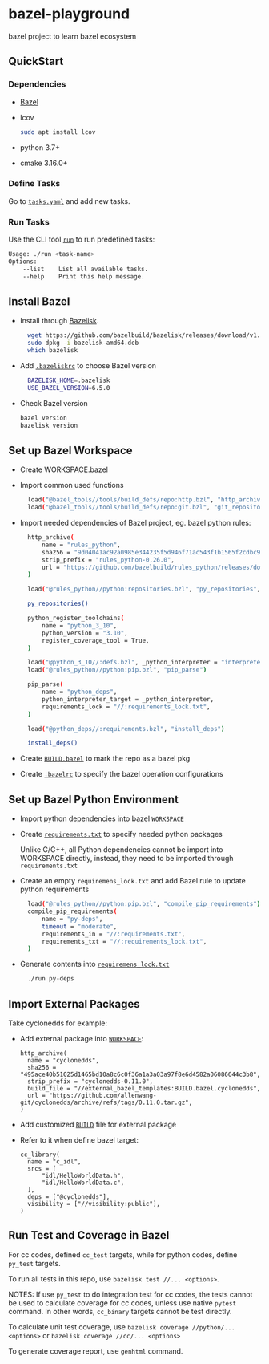 # bazel-playground

bazel project to learn bazel ecosystem

## QuickStart

### Dependencies

- [Bazel](#install-bazel)
- lcov
  
  ```bash
  sudo apt install lcov
  ```

- python 3.7+
- cmake 3.16.0+

### Define Tasks

Go to [`tasks.yaml`](./tasks.yaml) and add new tasks.

### Run Tasks

Use the CLI tool [`run`](run) to run predefined tasks:

```bash
Usage: ./run <task-name>
Options:
    --list    List all available tasks.
    --help    Print this help message.

```

## Install Bazel

- Install through [Bazelisk](https://github.com/bazelbuild/bazelisk/releases).
  
  ```bash
    wget https://github.com/bazelbuild/bazelisk/releases/download/v1.23.0/bazelisk-amd64.deb
    sudo dpkg -i bazelisk-amd64.deb
    which bazelisk
  ```

- Add [`.bazeliskrc`](.bazeliskrc) to choose Bazel version

  ```bash
    BAZELISK_HOME=.bazelisk
    USE_BAZEL_VERSION=6.5.0
  ```

- Check Bazel version
  
  ```bash
  bazel version
  bazelisk version
  ```

## Set up Bazel Workspace

- Create WORKSPACE.bazel
- Import common used functions
  
  ```bash
    load("@bazel_tools//tools/build_defs/repo:http.bzl", "http_archive")
    load("@bazel_tools//tools/build_defs/repo:git.bzl", "git_repository")
  ```

- Import needed dependencies of Bazel project, eg. bazel python rules:
  
  ```bash
    http_archive(
        name = "rules_python",
        sha256 = "9d04041ac92a0985e344235f5d946f71ac543f1b1565f2cdbc9a2aaee8adf55b",
        strip_prefix = "rules_python-0.26.0",
        url = "https://github.com/bazelbuild/rules_python/releases/download/0.26.0/rules_python-0.26.0.tar.gz",
    )

    load("@rules_python//python:repositories.bzl", "py_repositories", "python_register_toolchains")

    py_repositories()

    python_register_toolchains(
        name = "python_3_10",
        python_version = "3.10",
        register_coverage_tool = True,
    )

    load("@python_3_10//:defs.bzl", _python_interpreter = "interpreter")
    load("@rules_python//python:pip.bzl", "pip_parse")

    pip_parse(
        name = "python_deps",
        python_interpreter_target = _python_interpreter,
        requirements_lock = "//:requirements_lock.txt",
    )

    load("@python_deps//:requirements.bzl", "install_deps")

    install_deps()
  ```

- Create [`BUILD.bazel`](BUILD.bazel) to mark the repo as a bazel pkg
- Create [`.bazelrc`](.bazelrc) to specify the bazel operation configurations

## Set up Bazel Python Environment

- Import python dependencies into bazel [`WORKSPACE`](#set-up-bazel-workspace)
- Create [`requirements.txt`](requirements.txt) to specify needed python packages
  
  Unlike C/C++, all Python dependencies cannot be import into WORKSPACE directly, instead, they need to be imported through `requirements.txt`

- Create an empty `requiremens_lock.txt` and add Bazel rule to update python requirements

  ```bash
    load("@rules_python//python:pip.bzl", "compile_pip_requirements")
    compile_pip_requirements(
        name = "py-deps",
        timeout = "moderate",
        requirements_in = "//:requirements.txt",
        requirements_txt = "//:requirements_lock.txt",
    )
  ```

- Generate contents into [`requiremens_lock.txt`](requirements_lock.txt)
  
  ```bash
    ./run py-deps
  ```

## Import External Packages

Take cyclonedds for example:

- Add external package into [`WORKSPACE`](WORKSPACE.bazel):
  
  ```bazel
  http_archive(
    name = "cyclonedds",
    sha256 = "495ace40b51025d1465bd10a8c6c0f36a1a3a03a97f8e6d4582a06086644c3b8",
    strip_prefix = "cyclonedds-0.11.0",
    build_file = "//external_bazel_templates:BUILD.bazel.cyclonedds",
    url = "https://github.com/allenwang-git/cyclonedds/archive/refs/tags/0.11.0.tar.gz",
  )
  ```

- Add customized [`BUILD`](external_bazel_templates/BUILD.bazel.cyclonedds) file for external package

- Refer to it when define bazel target:

  ```bazel
  cc_library(
    name = "c_idl",
    srcs = [
        "idl/HelloWorldData.h",
        "idl/HelloWorldData.c",
    ],
    deps = ["@cyclonedds"],
    visibility = ["//visibility:public"],
  )
  ```

## Run Test and Coverage in Bazel

For cc codes, defined `cc_test` targets, while for python codes, define `py_test` targets.

To run all tests in this repo, use `bazelisk test //... <options>`.

NOTES: If use `py_test` to do integration test for cc codes, the tests cannot be used to calculate coverage for cc codes, unless use native `pytest` command. In other words, `cc_binary` targets cannot be test directly.

To calculate unit test coverage, use `bazelisk coverage //python/... <options>` or `bazelisk coverage //cc/... <options>`

To generate coverage report, use `genhtml` command.

